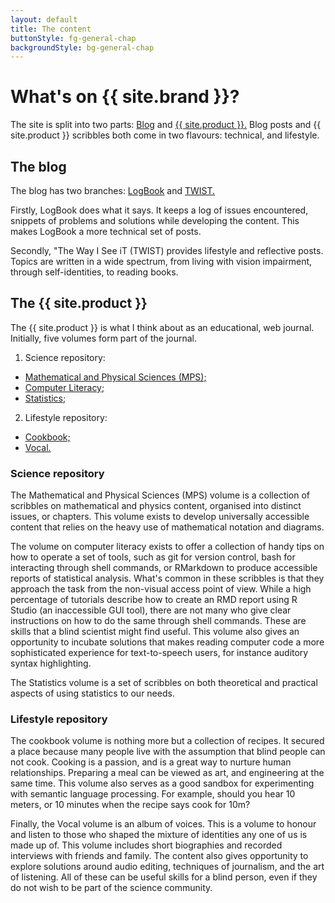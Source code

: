 ```yaml
---
layout: default
title: The content
buttonStyle: fg-general-chap
backgroundStyle: bg-general-chap
---
```


# What's on {{ site.brand }}?

The site is split into two parts: [Blog](../blog/index.html) and [{{ site.product }}.](../guide/index.html)
Blog posts and {{ site.product }} scribbles both come in two flavours: technical, and lifestyle. 

## The blog

The blog has two branches: [LogBook](../blog/logbook/index.html) and [TWIST.](../blog/twist/index.html)

Firstly, LogBook does what it says.
It keeps a log of issues encountered, snippets of problems and solutions while developing the content.
This makes LogBook a more technical set of posts.

Secondly, "The Way I See iT (TWIST) provides lifestyle and reflective posts.
Topics are written in a wide spectrum, from living with vision impairment, through self-identities, to reading books.

## The {{ site.product }}

The {{ site.product }} is what I think about as an educational, web journal.
Initially, five volumes form part of the journal.

1. Science repository:
 * [Mathematical and Physical Sciences (MPS);](../guide/MPS/index.html)
 * [Computer Literacy;](../guide/CL/index.html)
 * [Statistics;](../guide/statistics/index.html)
2. Lifestyle repository:
 * [Cookbook;](../guide/cookbook/index.html)
 * [Vocal.](../guide/vocal/index.html)

### Science repository

The Mathematical and Physical Sciences (MPS) volume is a collection of scribbles on mathematical and physics content, organised into distinct issues, or chapters.
This volume exists to develop universally accessible content that relies on the heavy use of mathematical notation and diagrams.

The volume on computer literacy exists to offer a collection of handy tips on how to operate a set of tools, such as git for version control, bash for interacting through shell commands, or RMarkdown to produce accessible reports of statistical analysis.
What's common in these scribbles is that they approach the task from the non-visual access point of view.
While a high percentage of tutorials describe how to create an RMD report using R Studio (an inaccessible GUI tool), there are not many who give clear instructions on how to do the same through shell commands.
These are skills that a blind scientist might find useful.
This volume also gives an opportunity to incubate solutions that makes reading computer code a more sophisticated experience for text-to-speech users, for instance auditory syntax highlighting.

The Statistics volume is a set of scribbles on both theoretical and practical aspects of using statistics to our needs.

### Lifestyle repository

The cookbook volume is nothing more but a collection of recipes.
It secured a place because many people live with the assumption that blind people can not cook.
Cooking is a passion, and is a great way to nurture human relationships.
Preparing a meal can be viewed as art, and engineering at the same time.
This volume also serves as a good sandbox for experimenting with semantic language processing.
For example, should you hear 10 meters, or 10 minutes when the recipe says cook for 10m?

Finally, the Vocal volume is an album of voices.
This is a volume to honour and listen to those who shaped the mixture of identities any one of us is made up of.
This volume includes short biographies and recorded interviews with friends and family.
The content also gives opportunity to explore solutions around audio editing, techniques of journalism, and the art of listening.
All of these can be useful skills for a blind person, even if they do not wish to be part of the science community.
